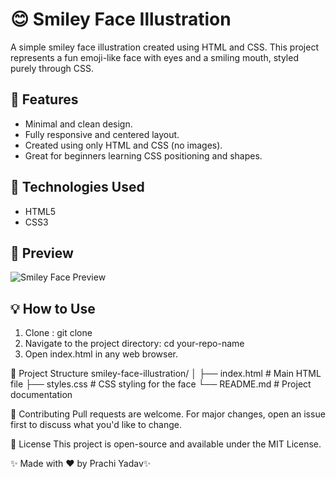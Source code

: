 # 😊 Smiley Face Illustration
A simple smiley face illustration created using HTML and CSS. This project represents a fun emoji-like face with eyes and a smiling mouth, styled purely through CSS.

## 🌟 Features
- Minimal and clean design.
- Fully responsive and centered layout.
- Created using only HTML and CSS (no images).
- Great for beginners learning CSS positioning and shapes.

## 🚀 Technologies Used
- HTML5
- CSS3

## 🎨 Preview
![Smiley Face Preview](screenshot.png)

## 💡 How to Use
1. Clone : git clone 
2. Navigate to the project directory: cd your-repo-name
3. Open index.html in any web browser.

📂 Project Structure
smiley-face-illustration/
│
├── index.html        # Main HTML file
├── styles.css        # CSS styling for the face
└── README.md         # Project documentation

💬 Contributing
Pull requests are welcome. For major changes, open an issue first to discuss what you'd like to change.

📄 License
This project is open-source and available under the MIT License.

✨ Made with ❤️ by Prachi Yadav✨
